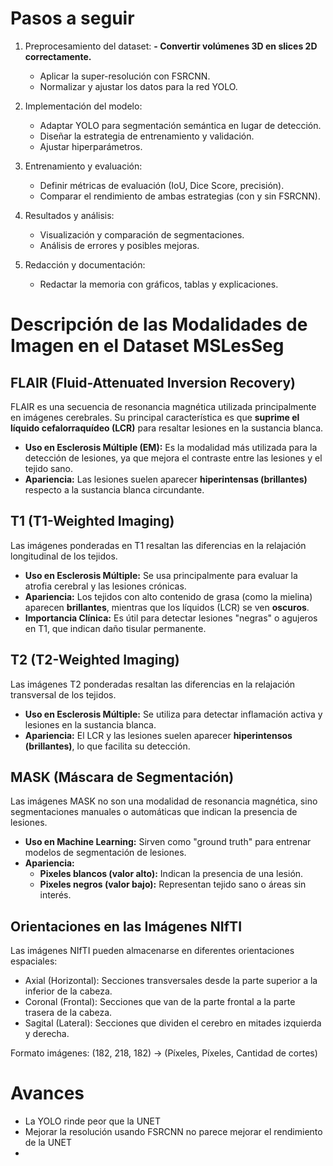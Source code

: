 # Pasos a seguir
1. Preprocesamiento del dataset:
    **- Convertir volúmenes 3D en slices 2D correctamente.**
    - Aplicar la super-resolución con FSRCNN.
    - Normalizar y ajustar los datos para la red YOLO.

2. Implementación del modelo:
    - Adaptar YOLO para segmentación semántica en lugar de detección.
    - Diseñar la estrategia de entrenamiento y validación.
    - Ajustar hiperparámetros.

3. Entrenamiento y evaluación:
    - Definir métricas de evaluación (IoU, Dice Score, precisión).
    - Comparar el rendimiento de ambas estrategias (con y sin FSRCNN).

4. Resultados y análisis:
    - Visualización y comparación de segmentaciones.
    - Análisis de errores y posibles mejoras.

5. Redacción y documentación:
    - Redactar la memoria con gráficos, tablas y explicaciones.

# Descripción de las Modalidades de Imagen en el Dataset MSLesSeg

## **FLAIR (Fluid-Attenuated Inversion Recovery)**
FLAIR es una secuencia de resonancia magnética utilizada principalmente en imágenes cerebrales. Su principal característica es que **suprime el líquido cefalorraquídeo (LCR)** para resaltar lesiones en la sustancia blanca.
- **Uso en Esclerosis Múltiple (EM):** Es la modalidad más utilizada para la detección de lesiones, ya que mejora el contraste entre las lesiones y el tejido sano.
- **Apariencia:** Las lesiones suelen aparecer **hiperintensas (brillantes)** respecto a la sustancia blanca circundante.

## **T1 (T1-Weighted Imaging)**
Las imágenes ponderadas en T1 resaltan las diferencias en la relajación longitudinal de los tejidos.
- **Uso en Esclerosis Múltiple:** Se usa principalmente para evaluar la atrofia cerebral y las lesiones crónicas.
- **Apariencia:** Los tejidos con alto contenido de grasa (como la mielina) aparecen **brillantes**, mientras que los líquidos (LCR) se ven **oscuros**.
- **Importancia Clínica:** Es útil para detectar lesiones "negras" o agujeros en T1, que indican daño tisular permanente.

## **T2 (T2-Weighted Imaging)**
Las imágenes T2 ponderadas resaltan las diferencias en la relajación transversal de los tejidos.
- **Uso en Esclerosis Múltiple:** Se utiliza para detectar inflamación activa y lesiones en la sustancia blanca.
- **Apariencia:** El LCR y las lesiones suelen aparecer **hiperintensos (brillantes)**, lo que facilita su detección.

## **MASK (Máscara de Segmentación)**
Las imágenes MASK no son una modalidad de resonancia magnética, sino segmentaciones manuales o automáticas que indican la presencia de lesiones.
- **Uso en Machine Learning:** Sirven como "ground truth" para entrenar modelos de segmentación de lesiones.
- **Apariencia:**
  - **Pixeles blancos (valor alto):** Indican la presencia de una lesión.
  - **Pixeles negros (valor bajo):** Representan tejido sano o áreas sin interés.

## Orientaciones en las Imágenes NIfTI
Las imágenes NIfTI pueden almacenarse en diferentes orientaciones espaciales:
- Axial (Horizontal): Secciones transversales desde la parte superior a la inferior de la cabeza.
- Coronal (Frontal): Secciones que van de la parte frontal a la parte trasera de la cabeza.
- Sagital (Lateral): Secciones que dividen el cerebro en mitades izquierda y derecha.

Formato imágenes: (182, 218, 182) -> (Píxeles, Píxeles, Cantidad de cortes)

# Avances
- La YOLO rinde peor que la UNET
- Mejorar la resolución usando FSRCNN no parece mejorar el rendimiento de la UNET
- 